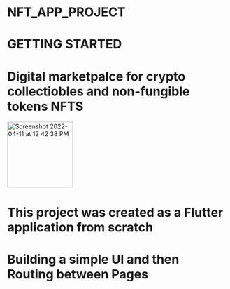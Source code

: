 # NFT_APP_PROJECT

# GETTING STARTED

# Digital marketpalce for crypto collectiobles and non-fungible tokens NFTS

<img width="150" alt="Screenshot 2022-04-11 at 12 42 38 PM" src="https://user-images.githubusercontent.com/98413109/204063530-4bb61138-f97d-43ea-a846-d9c8ca7c79a6.png">





# This project was created as a Flutter application from scratch 
# Building a simple UI and then Routing between Pages
